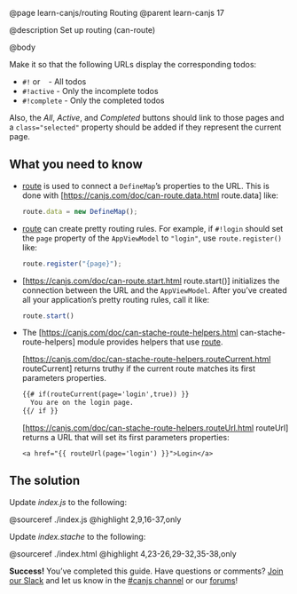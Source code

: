 @page learn-canjs/routing Routing
@parent learn-canjs 17

@description Set up routing (can-route)

@body



Make it so that the following URLs display the corresponding
todos:

 - `#!` or ` ` - All todos
 - `#!active` - Only the incomplete todos
 - `#!complete` - Only the completed todos

Also, the _All_, _Active_, and _Completed_ buttons should
link to those pages and a `class="selected"` property should
be added if they represent the current page.


## What you need to know

- [route](https://canjs.com/doc/can-route.html) is used to connect a `DefineMap`’s properties
  to the URL.  This is done with [https://canjs.com/doc/can-route.data.html route.data] like:

  ```js
  route.data = new DefineMap();
  ```

- [route](https://canjs.com/doc/can-route.html) can create pretty routing rules.  For example,
  if `#!login` should set the `page` property of the
  `AppViewModel` to `"login"`, use `route.register()` like:

  ```js
  route.register("{page}");
  ```

- [https://canjs.com/doc/can-route.start.html route.start()] initializes the connection between the
  URL and the `AppViewModel`.  After you’ve created all
  your application’s pretty routing rules, call it like:

  ```js
  route.start()
  ```

- The [https://canjs.com/doc/can-stache-route-helpers.html can-stache-route-helpers] module provides helpers
  that use [route](https://canjs.com/doc/can-route.html).  

  [https://canjs.com/doc/can-stache-route-helpers.routeCurrent.html routeCurrent]
  returns truthy if the current route matches its first parameters properties.

  ```html
  {{# if(routeCurrent(page='login',true)) }}
    You are on the login page.
  {{/ if }}
  ```

  [https://canjs.com/doc/can-stache-route-helpers.routeUrl.html routeUrl] returns a URL that will
  set its first parameters properties:

  ```
  <a href="{{ routeUrl(page='login') }}">Login</a>
  ```

## The solution

Update _index.js_ to the following:

@sourceref ./index.js
@highlight 2,9,16-37,only

Update _index.stache_ to the following:

@sourceref ./index.html
@highlight 4,23-26,29-32,35-38,only

__Success!__ You’ve completed this guide. Have questions or comments?
[Join our Slack](https://www.bitovi.com/community/slack) and let us know in the [#canjs channel](https://bitovi-community.slack.com/messages/CFC22NZ8A)
or our [forums](https://forums.bitovi.com/c/canjs)!

